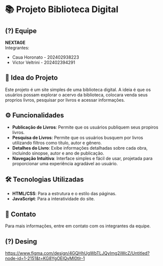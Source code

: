 # 📚 Projeto Biblioteca Digital

## (?) Equipe
**NEXTAGE**  
Integrantes:  
- Caua Horonato - 202402938223  
- Victor Veltrini - 202402394291  

## 🚀 Idea do Projeto
Este projeto é um site simples de uma biblioteca digital. A ideia é que os usuários possam explorar o acervo da biblioteca, colocara venda seus proprios livros, pesquisar por livros e acessar informações.

## ⚙️ Funcionalidades
- **Publicação de Livros**: Permite que os usuários publiquem seus propiros livros.
- **Pesquisa de Livros**: Permite que os usuários busquem por livros utilizando filtros como título, autor e gênero.
- **Detalhes do Livro**: Exibe informações detalhadas sobre cada obra, incluindo sinopse, autor e ano de publicação.
- **Navegação Intuitiva**: Interface simples e fácil de usar, projetada para proporcionar uma experiência agradável ao usuário.

## 🛠️ Tecnologias Utilizadas
- **HTML/CSS**: Para a estrutura e o estilo das páginas.
- **JavaScript**: Para a interatividade do site.

## 📧 Contato
Para mais informações, entre em contato com os integrantes da equipe.

## (?) Desing
https://www.figma.com/design/4GQHhUgWbTLJQyImg2iWcZ/Untitled?node-id=1-2151&t=KG8YgOElQyMI0tlr-1